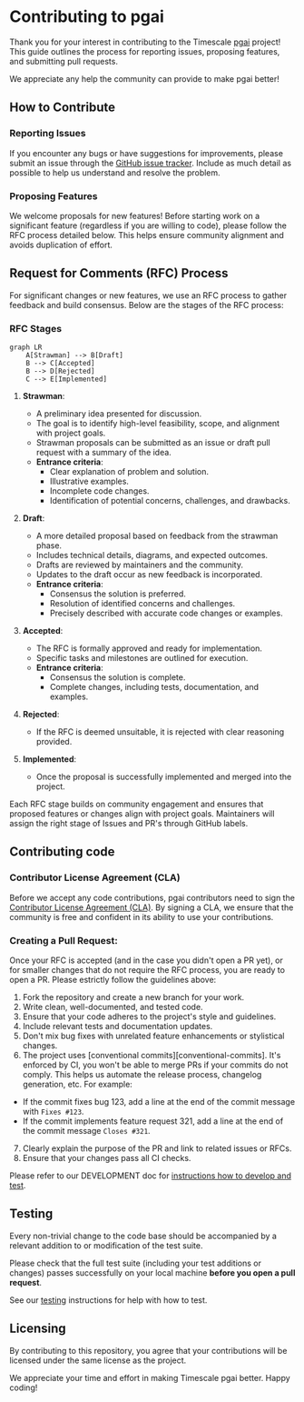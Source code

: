 # Contributing to pgai

Thank you for your interest in contributing to the Timescale [pgai](https://github.com/timescale/pgai) project! This guide outlines the process for reporting issues, proposing features, and submitting pull requests.

We appreciate any help the community can provide to make pgai better!

## How to Contribute

### Reporting Issues
If you encounter any bugs or have suggestions for improvements, please submit an issue through the [GitHub issue tracker](https://github.com/timescale/pgai/issues). Include as much detail as possible to help us understand and resolve the problem.

### Proposing Features
We welcome proposals for new features! Before starting work on a significant feature (regardless if you are willing to code), please follow the RFC process detailed below. This helps ensure community alignment and avoids duplication of effort.

## Request for Comments (RFC) Process

For significant changes or new features, we use an RFC process to gather feedback and build consensus. Below are the stages of the RFC process:

### RFC Stages

```mermaid
graph LR
    A[Strawman] --> B[Draft]
    B --> C[Accepted]
    B --> D[Rejected]
    C --> E[Implemented]
```

1. **Strawman**:
   - A preliminary idea presented for discussion.
   - The goal is to identify high-level feasibility, scope, and alignment with project goals.
   - Strawman proposals can be submitted as an issue or draft pull request with a summary of the idea.
   - **Entrance criteria**:
     - Clear explanation of problem and solution.
     - Illustrative examples.
     - Incomplete code changes.
     - Identification of potential concerns, challenges, and drawbacks.

2. **Draft**:
   - A more detailed proposal based on feedback from the strawman phase.
   - Includes technical details, diagrams, and expected outcomes.
   - Drafts are reviewed by maintainers and the community.
   - Updates to the draft occur as new feedback is incorporated.
   - **Entrance criteria**:
     - Consensus the solution is preferred.
     - Resolution of identified concerns and challenges.
     - Precisely described with accurate code changes or examples.

3. **Accepted**:
   - The RFC is formally approved and ready for implementation.
   - Specific tasks and milestones are outlined for execution.
   - **Entrance criteria**:
     - Consensus the solution is complete.
     - Complete changes, including tests, documentation, and examples.

4. **Rejected**:
   - If the RFC is deemed unsuitable, it is rejected with clear reasoning provided.

5. **Implemented**:
   - Once the proposal is successfully implemented and merged into the project.

Each RFC stage builds on community engagement and ensures that proposed features or changes align with project goals.
Maintainers will assign the right stage of Issues and PR's through GitHub labels.

## Contributing code

### Contributor License Agreement (CLA)

Before we accept any code contributions, pgai contributors need to sign the [Contributor License Agreement (CLA)](https://cla-assistant.io/timescale/pgai). By signing a CLA, we ensure that the community is free and confident in its ability to use your contributions.

### Creating a Pull Request:

Once your RFC is accepted (and in the case you didn't open a PR yet), or for smaller changes that do not require the RFC process, you are ready to open a PR.
Please estrictly follow the guidelines above:

1. Fork the repository and create a new branch for your work.
2. Write clean, well-documented, and tested code.
3. Ensure that your code adheres to the project's style and guidelines. 
4. Include relevant tests and documentation updates.
5. Don't mix bug fixes with unrelated feature enhancements or stylistical changes.
6. The project uses [conventional commits][conventional-commits]. It's enforced by CI, you won't be able to merge PRs if your commits do not comply. This helps us automate the release process, changelog generation, etc. For example:
  - If the commit fixes bug 123, add a line at the end of the commit message with  `Fixes #123`.
  - If the commit implements feature request 321, add a line at the end of the commit message `Closes #321`.
7. Clearly explain the purpose of the PR and link to related issues or RFCs.
8. Ensure that your changes pass all CI checks.

Please refer to our DEVELOPMENT doc for [instructions how to develop and test](https://github.com/timescale/pgai/blob/main/DEVELOPMENT.md).

## Testing

Every non-trivial change to the code base should be accompanied by a
relevant addition to or modification of the test suite.

Please check that the full test suite (including your test additions
or changes) passes successfully on your local machine **before you
open a pull request**.

See our [testing](./DEVELOPMENT.md#test-your-pgai-changes)
instructions for help with how to test.

## Licensing

By contributing to this repository, you agree that your contributions will be licensed under the same license as the project.

We appreciate your time and effort in making Timescale pgai better. Happy coding!